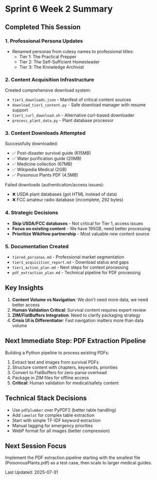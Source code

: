 # Sprint 6 Week 2 Summary

## Completed This Session

### 1. Professional Persona Updates
- Renamed personas from cutesy names to professional titles:
  - Tier 1: The Practical Prepper
  - Tier 2: The Self-Sufficient Homesteader  
  - Tier 3: The Knowledge Archivist

### 2. Content Acquisition Infrastructure
Created comprehensive download system:
- `tier1_downloads.json` - Manifest of critical content sources
- `download_tier1_content.py` - Safe download manager with resume support
- `tier1_curl_download.sh` - Alternative curl-based downloader
- `process_plant_data.py` - Plant database processor

### 3. Content Downloads Attempted
Successfully downloaded:
- ✅ Post-disaster survival guide (615MB)
- ✅ Water purification guide (20MB)
- ✅ Medicine collection (67MB)
- ✅ Wikipedia Medical (2GB)
- ✅ Poisonous Plants PDF (4.5MB)

Failed downloads (authentication/access issues):
- ❌ USDA plant databases (got HTML instead of data)
- ❌ FCC amateur radio database (incomplete, 292 bytes)

### 4. Strategic Decisions
- **Skip USDA/FCC databases** - Not critical for Tier 1, access issues
- **Focus on existing content** - We have 195GB, need better processing
- **Prioritize WikiHow partnership** - Most valuable new content source

### 5. Documentation Created
- `tiered_personas.md` - Professional market segmentation
- `tier1_acquisition_report.md` - Download status and gaps
- `tier1_action_plan.md` - Next steps for content processing
- `pdf_extraction_plan.md` - Technical pipeline for PDF processing

## Key Insights

1. **Content Volume vs Navigation**: We don't need more data, we need better access
2. **Human Validation Critical**: Survival content requires expert review
3. **ZIM/FlatBuffers Integration**: Need to clarify packaging strategy
4. **Crisis UI is Differentiator**: Fast navigation matters more than data volume

## Next Immediate Step: PDF Extraction Pipeline

Building a Python pipeline to process existing PDFs:
1. Extract text and images from survival PDFs
2. Structure content with chapters, keywords, priorities
3. Convert to FlatBuffers for zero-parse overhead
4. Package in ZIM files for offline access
5. **Critical**: Human validation for medical/safety content

## Technical Stack Decisions
- Use `pdfplumber` over PyPDF2 (better table handling)
- Add `camelot` for complex table extraction
- Start with simple TF-IDF keyword extraction
- Manual tagging for emergency priorities
- WebP format for all images (better compression)

## Next Session Focus
Implement the PDF extraction pipeline starting with the smallest file (PoisonousPlants.pdf) as a test case, then scale to larger medical guides.

Last Updated: 2025-07-31